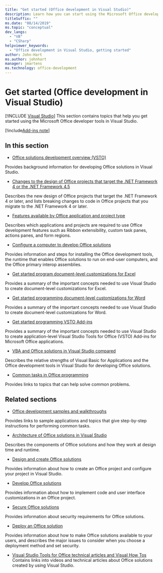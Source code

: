 ```yaml
---
title: "Get started (Office development in Visual Studio)"
description: Learn how you can start using the Microsoft Office developer tools in Visual Studio to build Office solutions.
titleSuffix: ""
ms.date: "08/14/2019"
ms.topic: "conceptual"
dev_langs:
  - "VB"
  - "CSharp"
helpviewer_keywords:
  - "Office development in Visual Studio, getting started"
author: John-Hart
ms.author: johnhart
manager: jmartens
ms.technology: office-development
---
```

# Get started (Office development in Visual Studio)

 [!INCLUDE [Visual Studio](~/includes/applies-to-version/vs-windows-only.md)]
  This section contains topics that help you get started using the Microsoft Office developer tools in Visual Studio.

[!include[Add-ins note](includes/addinsnote.md)]

## In this section
- [Office solutions development overview &#40;VSTO&#41;](../vsto/office-solutions-development-overview-vsto.md)

 Provides background information for developing Office solutions in Visual Studio.

- [Changes to the design of Office projects that target the .NET Framework 4 or the .NET Framework 4.5](../vsto/changes-to-the-design-of-office-projects-that-target-the-dotnet-framework-4-or-the-dotnet-framework-4-5.md)

 Describes the new design of Office projects that target the .NET Framework 4 or later, and lists breaking changes to code in Office projects that you migrate to the .NET Framework 4 or later.

- [Features available by Office application and project type](../vsto/features-available-by-office-application-and-project-type.md)

 Describes which applications and projects are required to use Office development features such as Ribbon extensibility, custom task panes, actions panes, and form regions.

- [Configure a computer to develop Office solutions](../vsto/configuring-a-computer-to-develop-office-solutions.md)

 Provides information and steps for installing the Office development tools, the runtime that enables Office solutions to run on end-user computers, and the Office primary interop assemblies.

- [Get started program document-level customizations for Excel](../vsto/getting-started-programming-document-level-customizations-for-excel.md)

 Provides a summary of the important concepts needed to use Visual Studio to create document-level customizations for Excel.

- [Get started programming document-level customizations for Word](../vsto/getting-started-programming-document-level-customizations-for-word.md)

 Provides a summary of the important concepts needed to use Visual Studio to create document-level customizations for Word.

- [Get started programming VSTO Add-ins](../vsto/getting-started-programming-vsto-add-ins.md)

 Provides a summary of the important concepts needed to use Visual Studio to create application-level Visual Studio Tools for Office (VSTO) Add-ins for Microsoft Office applications.

- [VBA and Office solutions in Visual Studio compared](../vsto/vba-and-office-solutions-in-visual-studio-compared.md)

 Describes the relative strengths of Visual Basic for Applications and the Office development tools in Visual Studio for developing Office solutions.

- [Common tasks in Office programming](../vsto/common-tasks-in-office-programming.md)

 Provides links to topics that can help solve common problems.

## Related sections
- [Office development samples and walkthroughs](../vsto/office-development-samples-and-walkthroughs.md)

 Provides links to sample applications and topics that give step-by-step instructions for performing common tasks.

- [Architecture of Office solutions in Visual Studio](../vsto/architecture-of-office-solutions-in-visual-studio.md)

 Describes the components of Office solutions and how they work at design time and runtime.

- [Design and create Office solutions](../vsto/designing-and-creating-office-solutions.md)

 Provides information about how to create an Office project and configure your project in Visual Studio.

- [Develop Office solutions](../vsto/developing-office-solutions.md)

 Provides information about how to implement code and user interface customizations in an Office project.

- [Secure Office solutions](../vsto/securing-office-solutions.md)

 Provides information about security requirements for Office solutions.

- [Deploy an Office solution](../vsto/deploying-an-office-solution.md)

 Provides information about how to make Office solutions available to your users, and describes the major issues to consider when you choose a deployment method and set security.

- [Visual Studio Tools for Office technical articles and Visual How Tos](/previous-versions/office/developer/office-2007/bb871648(v=office.12))
 Contains links into videos and technical articles about Office solutions created by using Visual Studio.
